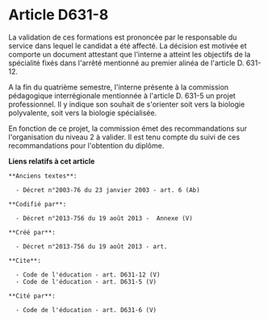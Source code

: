 # Article D631-8

La validation de ces formations est prononcée par le responsable du service dans lequel le candidat a été affecté. La
décision est motivée et comporte un document attestant que l'interne a atteint les objectifs de la spécialité fixés dans
l'arrêté mentionné au premier alinéa de l'article D. 631-12. 

A la fin du quatrième semestre, l'interne présente à la commission pédagogique interrégionale mentionnée à l'article D. 631-5
un projet professionnel. Il y indique son souhait de s'orienter soit vers la biologie polyvalente, soit vers la biologie
spécialisée. 

En fonction de ce projet, la commission émet des recommandations sur l'organisation du niveau 2 à valider. Il est tenu compte
du suivi de ces recommandations pour l'obtention du diplôme.

**Liens relatifs à cet article**

	**Anciens textes**:

	  - Décret n°2003-76 du 23 janvier 2003 - art. 6 (Ab)

	**Codifié par**:

	  - Décret n°2013-756 du 19 août 2013 -  Annexe (V)

	**Créé par**:

	  - Décret n°2013-756 du 19 août 2013 - art.

	**Cite**:

	  - Code de l'éducation - art. D631-12 (V)
	  - Code de l'éducation - art. D631-5 (V)

	**Cité par**:

	  - Code de l'éducation - art. D631-6 (V)
